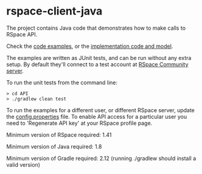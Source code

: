 # rspace-client-java
The project contains Java code that demonstrates how to make calls to RSpace API.

Check the [code examples](https://github.com/rspace-os/rspace-client-java/tree/master/API/src/test/java/com/researchspace/api/client/examples),
or the [implementation code and model](https://github.com/rspace-os/rspace-client-java/tree/master/API/src/main/java/com/researchspace/api/client).

The examples are written as JUnit tests, and can be run without any extra setup. By default they'll connect to a test account at [RSpace Community server](https://community.researchspace.com/public/apiDocs). 

To run the unit tests from the command line:

    > cd API
    > ./gradlew clean test

To run the examples for a different user, or different RSpace server, update the [config.properties](https://github.com/rspace-os/rspace-client-java/blob/master/API/config.properties) file. To enable API access for a particular user you need to 'Regenerate API key' at your RSpace profile page.

Minimum version of RSpace required: 1.41

Minimum version of Java required: 1.8

Minimum version of Gradle required: 2.12 (running ./gradlew should install a valid version)
